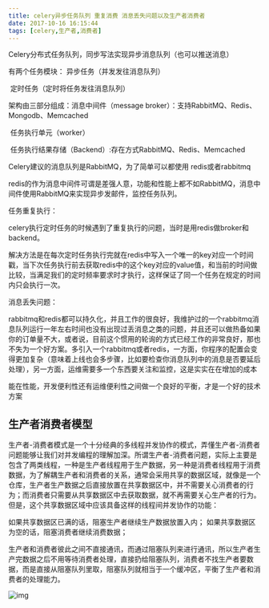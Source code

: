 ```yaml
---
title: celery异步任务队列 重复消费 消息丢失问题以及生产者消费者
date: 2017-10-16 16:15:44
tags: [celery,生产者,消费者]
---
```


Celery分布式任务队列，同步写法实现异步消息队列（也可以推送消息）

有两个任务模块： 异步任务（并发发往消息队列）

​				定时任务（定时将任务发往消息队列）

架构由三部分组成：消息中间件（message broker）：支持RabbitMQ、Redis、Mongodb、Memcached

​				  任务执行单元（worker）

​				  任务执行结果存储（Backend）:存在方式RabbitMQ、Redis、Memcached

Celery建议的消息队列是RabbitMQ，为了简单可以都使用 redis或者rabbitmq

redis的作为消息中间件可谓是差强人意，功能和性能上都不如RabbitMQ，消息中间件使用RabbitMQ来实现异步发邮件，监控任务队列。

任务重复执行：

celery执行定时任务的时候遇到了重复执行的问题，当时是用redis做broker和backend。

解决方法是在每次定时任务执行完就在redis中写入一个唯一的key对应一个时间戳，当下次任务执行前去获取redis中的这个key对应的value值，和当前的时间做比较，当满足我们的定时频率要求时才执行，这样保证了同一个任务在规定的时间内只会执行一次。

 

消息丢失问题：

rabbitmq和redis都可以持久化，并且工作的很良好，我维护过的一个rabbitmq消息队列运行一年左右时间也没有出现过丢消息之类的问题，并且还可以做热备如果你的订单量不大，或者说，目前这个惯用的轮询的方式已经工作的非常良好，那也不失为一个好方案。多引入一个rabbitmq或者redis，一方面，你程序的配置会变得更加复杂（意味着上线也会多步骤，比如要检查你消息队列中的消息是否要延后处理），另一方面，运维需要多一个东西要关注和监控，这是实实在在增加的成本

能在性能，开发便利性还有运维便利性之间做一个良好的平衡，才是一个好的技术方案



## 生产者消费者模型

生产者-消费者模式是一个十分经典的多线程并发协作的模式，弄懂生产者-消费者问题能够让我们对并发编程的理解加深。所谓生产者-消费者问题，实际上主要是包含了两类线程，一种是生产者线程用于生产数据，另一种是消费者线程用于消费数据，为了解耦生产者和消费者的关系，通常会采用共享的数据区域，就像是一个仓库，生产者生产数据之后直接放置在共享数据区中，并不需要关心消费者的行为；而消费者只需要从共享数据区中去获取数据，就不再需要关心生产者的行为。但是，这个共享数据区域中应该具备这样的线程间并发协作的功能：

如果共享数据区已满的话，阻塞生产者继续生产数据放置入内； 如果共享数据区为空的话，阻塞消费者继续消费数据；

生产者和消费者彼此之间不直接通讯，而通过阻塞队列来进行通讯，所以生产者生产完数据之后不用等待消费者处理，直接扔给阻塞队列，消费者不找生产者要数据，而是直接从阻塞队列里取，阻塞队列就相当于一个缓冲区，平衡了生产者和消费者的处理能力。

![img](img/sx.png)